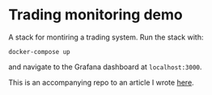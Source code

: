 # Trading monitoring demo

A stack for montiring a trading system. Run the stack with:

```
docker-compose up
```

and navigate to the Grafana dashboard at `localhost:3000`.

This is an accompanying repo to an article I wrote [here](https://osquant.co/papers/monitoring-trading-systems/).